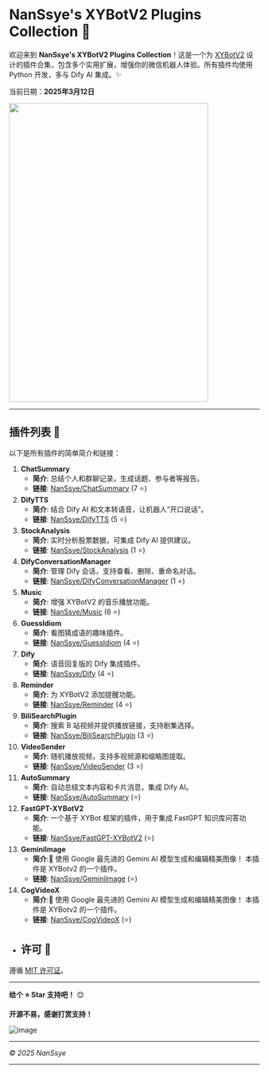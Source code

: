 # NanSsye's XYBotV2 Plugins Collection 🤖

欢迎来到 **NanSsye's XYBotV2 Plugins Collection**！这是一个为 [XYBotV2](https://github.com/你的XYBotV2链接) 设计的插件合集，包含多个实用扩展，增强你的微信机器人体验。所有插件均使用 Python 开发，多与 Dify AI 集成。✨

当前日期：**2025年3月12日**

<img src="https://github.com/user-attachments/assets/a2627960-69d8-400d-903c-309dbeadf125" width="400" height="600">

---

## 插件列表 📑

以下是所有插件的简单简介和链接：

1. **ChatSummary**
    - **简介**: 总结个人和群聊记录，生成话题、参与者等报告。
    - **链接**: [NanSsye/ChatSummary](https://github.com/NanSsye/ChatSummary) (7 ⭐)
2. **DifyTTS**
    - **简介**: 结合 Dify AI 和文本转语音，让机器人“开口说话”。
    - **链接**: [NanSsye/DifyTTS](https://github.com/NanSsye/DifyTTS) (5 ⭐)
3. **StockAnalysis**
    - **简介**: 实时分析股票数据，可集成 Dify AI 提供建议。
    - **链接**: [NanSsye/StockAnalysis](https://github.com/NanSsye/StockAnalysis) (1 ⭐)
4. **DifyConversationManager**
    - **简介**: 管理 Dify 会话，支持查看、删除、重命名对话。
    - **链接**: [NanSsye/DifyConversationManager](https://github.com/NanSsye/DifyConversationManager) (1 ⭐)
5. **Music**
    - **简介**: 增强 XYBotV2 的音乐播放功能。
    - **链接**: [NanSsye/Music](https://github.com/NanSsye/Music) (6 ⭐)
6. **GuessIdiom**
    - **简介**: 看图猜成语的趣味插件。
    - **链接**: [NanSsye/GuessIdiom](https://github.com/NanSsye/GuessIdiom) (4 ⭐)
7. **Dify**
    - **简介**: 语音回复版的 Dify 集成插件。
    - **链接**: [NanSsye/Dify](https://github.com/NanSsye/Dify) (4 ⭐)
8. **Reminder**
    - **简介**: 为 XYBotV2 添加提醒功能。
    - **链接**: [NanSsye/Reminder](https://github.com/NanSsye/Reminder) (4 ⭐)
9. **BiliSearchPlugin**
    - **简介**: 搜索 B 站视频并提供播放链接，支持剧集选择。
    - **链接**: [NanSsye/BiliSearchPlugin](https://github.com/NanSsye/BiliSearchPlugin) (3 ⭐)
10. **VideoSender**
     - **简介**: 随机播放视频，支持多视频源和缩略图提取。
     - **链接**: [NanSsye/VideoSender](https://github.com/NanSsye/VideoSender) (3 ⭐)
11. **AutoSummary**
    - **简介**: 自动总结文本内容和卡片消息，集成 Dify AI。
    - **链接**: [NanSsye/AutoSummary](https://github.com/NanSsye/AutoSummary) (⭐)
12. **FastGPT-XYBotV2**
    - **简介**: 一个基于 XYBot 框架的插件，用于集成 FastGPT 知识库问答功能。
    - **链接**: [NanSsye/FastGPT-XYBotV2](https://github.com/NanSsye/FastGPT-XYBotV2) (⭐) 
13. **GeminiImage**
    - **简介**:🚀 使用 Google 最先进的 Gemini AI 模型生成和编辑精美图像！ 本插件是 XYBotv2 的一个插件。
    - **链接**: [NanSsye/GeminiImage](https://github.com/NanSsye/GeminiImage) (⭐)
14. **CogVideoX**
    - **简介**:🚀 使用 Google 最先进的 Gemini AI 模型生成和编辑精美图像！ 本插件是 XYBotv2 的一个插件。
    - **链接**: [NanSsye/CogVideoX](https://github.com/NanSsye/CogVideoX) (⭐)   
- ## 许可 📜

遵循 [MIT 许可证](LICENSE)。

---

**给个 ⭐ Star 支持吧！** 😊

**开源不易，感谢打赏支持！**

![image](https://github.com/user-attachments/assets/2dde3b46-85a1-4f22-8a54-3928ef59b85f)


---

*© 2025 NanSsye*

---
